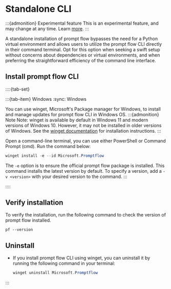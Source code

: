 # Standalone CLI

:::{admonition} Experimental feature
This is an experimental feature, and may change at any time. Learn [more](../faq.md#stable-vs-experimental).
:::

A standalone installation of prompt flow bypasses the need for a Python virtual environment and allows users to 
utilize the prompt flow CLI directly in their command terminal. Opt for this option when seeking a swift setup without 
concerns about dependencies or virtual environments, and when preferring the straightforward efficiency of the command line interface.

## Install prompt flow CLI

::::{tab-set}

:::{tab-item} Windows
:sync: Windows

You can use winget, Microsoft's Package manager for Windows, to install and manage updates for prompt flow CLI in Windows OS.
:::{admonition} Note
Note: winget is available by default in Windows 11 and modern versions of Windows 10. However, it may not be installed 
in older versions of Windows. See the [winget documentation](https://learn.microsoft.com/en-us/windows/package-manager/winget/) for installation instructions.
:::

Open a command-line terminal, you can use either PowerShell or Command Prompt (cmd). Run the command below:
```Powershell
winget install -e --id Microsoft.Promptflow
```
The `-e` option is to ensure the official prompt flow package is installed. This command installs the latest version 
by default. To specify a version, add a `-v <version>` with your desired version to the command.
:::

::::

## Verify installation
To verify the installation, run the following command to check the version of prompt flow installed.

```shell
pf --version
```

## Uninstall
- If you install prompt flow CLI using winget, you can uninstall it by running the following command in your terminal:
    ```Powershell
    winget uninstall Microsoft.Promptflow
    ```
:::

